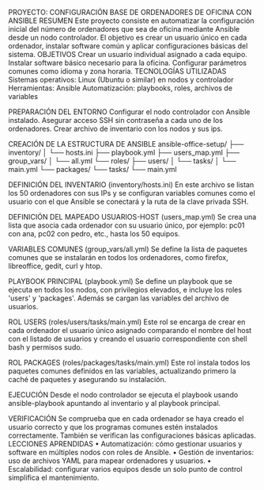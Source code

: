PROYECTO: CONFIGURACIÓN BASE DE ORDENADORES DE OFICINA CON ANSIBLE
RESUMEN
Este proyecto consiste en automatizar la configuración inicial del número de ordenadores que sea de oficina mediante Ansible desde un nodo controlador. El objetivo es crear un usuario único en cada ordenador, instalar software común y aplicar configuraciones básicas del sistema.
OBJETIVOS
Crear un usuario individual asignado a cada equipo.
Instalar software básico necesario para la oficina.
Configurar parámetros comunes como idioma y zona horaria.
TECNOLOGÍAS UTILIZADAS
Sistemas operativos: Linux (Ubuntu o similar) en nodos y controlador
Herramientas: Ansible
Automatización: playbooks, roles, archivos de variables

PREPARACIÓN DEL ENTORNO
Configurar el nodo controlador con Ansible instalado.
Asegurar acceso SSH sin contraseña a cada uno de los ordenadores.
Crear archivo de inventario con los nodos y sus ips.

CREACIÓN DE LA ESTRUCTURA DE ANSIBLE
ansible-office-setup/
├── inventory/
│   └── hosts.ini
├── playbook.yml
├── users_map.yml
├── group_vars/
│   └── all.yml
└── roles/
    ├── users/
    │   └── tasks/
    │       └── main.yml
    └── packages/
        └── tasks/
            └── main.yml

DEFINICIÓN DEL INVENTARIO (inventory/hosts.ini)
En este archivo se listan los 50 ordenadores con sus IPs y se configuran variables comunes como el usuario con el que Ansible se conectará y la ruta de la clave privada SSH.

DEFINICIÓN DEL MAPEADO USUARIOS-HOST (users_map.yml)
Se crea una lista que asocia cada ordenador con su usuario único, por ejemplo: pc01 con ana, pc02 con pedro, etc., hasta los 50 equipos.

VARIABLES COMUNES (group_vars/all.yml)
Se define la lista de paquetes comunes que se instalarán en todos los ordenadores, como firefox, libreoffice, gedit, curl y htop.

PLAYBOOK PRINCIPAL (playbook.yml)
Se define un playbook que se ejecuta en todos los nodos, con privilegios elevados, e incluye los roles 'users' y 'packages'. Además se cargan las variables del archivo de usuarios.

ROL USERS (roles/users/tasks/main.yml)
Este rol se encarga de crear en cada ordenador el usuario único asignado comparando el nombre del host con el listado de usuarios y creando el usuario correspondiente con shell bash y permisos sudo.

ROL PACKAGES (roles/packages/tasks/main.yml)
Este rol instala todos los paquetes comunes definidos en las variables, actualizando primero la caché de paquetes y asegurando su instalación.

EJECUCIÓN
Desde el nodo controlador se ejecuta el playbook usando ansible-playbook apuntando al inventario y al playbook principal.

VERIFICACIÓN
Se comprueba que en cada ordenador se haya creado el usuario correcto y que los programas comunes estén instalados correctamente. También se verifican las configuraciones básicas aplicadas.
LECCIONES APRENDIDAS
    • Automatización: cómo gestionar usuarios y software en múltiples nodos con roles de Ansible.
    • Gestión de inventarios: uso de archivos YAML para mapear ordenadores y usuarios.
    • Escalabilidad: configurar varios equipos desde un solo punto de control simplifica el mantenimiento.
